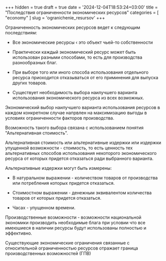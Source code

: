 +++
hidden = true
draft = true
date = '2024-12-04T18:53:24+03:00'
title = "Последствия ограниченности экономических ресурсов"
categories = [ "economy" ]
slug = 'ogranichenie_resursov'
+++

<p>Ограниченность экономических ресурсов ведет к следующим последствиям:</p>
            <ul>
              <li>
                <p>Все экономические ресурсы &lsaquo; это объект чьей-то собственности</p>
              </li>
              <li>
                <p>
                  Практически каждый экономический ресурс может быть использован разными способами,
                  то есть для производства разнообразных благ.
                </p>
              </li>
              <li>
                <p>
                  При выборе того или иного способа 
                  использования отдельного ресурса 
                  приоходится отказываться от его 
                  приминения для выпуска других товаров. 
                </p>
              </li>
              <li>
                <p>
                  Существует необходимость выбора
                  наилучшего варианта использования 
                  экономического ресурса из всех возможных. 
                </p>
              </li>
            </ul>
            <p>
              Экономический выбор наилучшего варианта 
              использования ресурсов в каждом конкретном
              случае напрвлен на максимизацию выгоды
              в условиях ограниченности факторов производства. 
            </p>
            <p>
              Возможность такого выбора связана с использованием
              понятия "Альтернативная стоимость". 
            </p>
            <p>
              Альтернативная стоимость или альтернативные издержки
              или издержки упущенной возможности - стоимость, 
              то есть ценность тех альтернативных способов использования 
              некоторого экономического ресурса от которых 
              придется отказаться ради выбранного варианта. 
            </p>
            <p>
              Альтернативные издержки могут быть измерены:
            </p>
            <ul>
              <li>
                <p>
                  В натуральном выражении - количеством товаров 
                  от производства или потребления которых придется 
                  отказаться. 
                </p>
              </li>
              <li>
                <p>
                  Стоимостном выражении - денежным эквивалентом 
                  количества товаров от которых придется отказаться. 
                </p>
              </li>
              <li>
                <p>
                  Часах - упущенном времени. 
                </p>
              </li>
            </ul>
            <p>
              Производственные возможности - возможности национальной 
              экономики производить необходимые блага при условии 
              что все имеюшиеся в наличии ресурсы будут 
              использованы полностью и эффективно. 
            </p>
            <p>
              Существующие экономические ограничения связанные 
              с относительной ограниченностью ресурсов
              отражает граница производственных возможностей (ГПВ)
            </p>